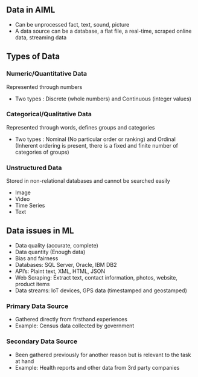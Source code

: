 
## Data in AIML

- Can be unprocessed fact, text, sound, picture
- A data source can be a database, a flat file, a real-time, scraped online data, streaming data

## Types of Data


### Numeric/Quantitative Data


Represented through numbers

- Two types : Discrete (whole numbers) and Continuous (integer values)

### Categorical/Qualitative Data


Represented through words, defines groups and categories

- Two types : Nominal (No particular order or ranking) and Ordinal (Inherent ordering is present, there is a fixed and finite number of categories of groups)

### Unstructured Data


Stored in non-relational databases and cannot be searched easily

- Image
- Video
- Time Series
- Text

## Data issues in ML

- Data quality (accurate, complete)
- Data quantity (Enough data)
- Bias and fairness
- Databases: SQL Server, Oracle, IBM DB2
- API’s: Plaint text, XML, HTML, JSON
- Web Scraping: Extract text, contact information, photos, website, product items
- Data streams: IoT devices, GPS data (timestamped and geostamped)

### Primary Data Source

- Gathered directly from firsthand experiences
- Example: Census data collected by government

### Secondary Data Source

- Been gathered previously for another reason but is relevant to the task at hand
- Example: Health reports and other data from 3rd party companies

